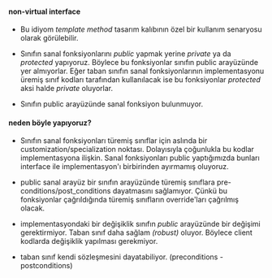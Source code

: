 #### non-virtual interface

+ Bu idiyom _template method_ tasarım kalıbının özel bir kullanım senaryosu olarak görülebilir.

+ Sınıfın sanal fonksiyonlarını _public_ yapmak yerine _private_ ya da _protected_ yapıyoruz. 
Böylece bu fonksiyonlar sınıfın public arayüzünde yer almıyorlar. 
Eğer taban sınıfın sanal fonksiyonlarının implementasyonu üremiş sınıf kodları tarafından kullanılacak ise bu fonksiyonlar  _protected_ aksi halde _private_ oluyorlar. 
+ Sınıfın public arayüzünde sanal fonksiyon bulunmuyor.

#### neden böyle yapıyoruz?

+ Sınıfın sanal fonksiyonları türemiş sınıflar için aslında bir customization/specialization noktası. 
Dolayısıyla çoğunlukla bu kodlar implementasyona ilişkin. 
Sanal fonksiyonları public yaptığımızda bunları interface ile implementasyon'ı birbirinden ayırmamış oluyoruz.
+ public sanal arayüz bir sınıfın arayüzünde türemiş sınıflara pre-conditions/post_conditions dayatmasını sağlamıyor. 
Çünkü bu fonksiyonlar çağrıldığında türemiş sınıfların override'ları çağrılmış olacak.

+ implementasyondaki bir değişiklik sınıfın _public_ arayüzünde bir değişimi gerektirmiyor. Taban sınıf daha sağlam _(robust)_ oluyor. 
Böylece client kodlarda değişiklik yapılması gerekmiyor.

+ taban sınıf kendi sözleşmesini dayatabiliyor. (preconditions - postconditions)
